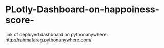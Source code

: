 # PLotly-Dashboard-on-happoiness-score-
link of deployed dashboard on pythonanywhere: http://rahmafarag.pythonanywhere.com/
